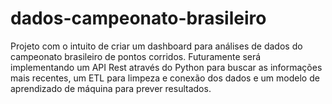 # dados-campeonato-brasileiro
Projeto com o intuito de criar um dashboard para análises de dados do campeonato brasileiro de pontos corridos. Futuramente será implementando um API Rest através do Python para buscar as informações mais recentes, um ETL para limpeza e conexão dos dados e um modelo de aprendizado de máquina para prever resultados.
